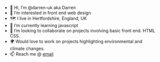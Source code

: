 - 👋 Hi, I’m @darren-uk aka Darren
- 👀 I’m interested in front end web design
- 🗺️ I live in Hertfordshire, England, UK
- 🌱 I’m currently learning javascript
- 💞️ I’m looking to collaborate on projects involving basic front end. HTML CSS.
- 🌍 Would love to work on projects highlighting environmental and climate changes.
- 📫 Reach me @ [email](mailto:darren.tech@hotmail.co.uk)

<!---
darren-uk/darren-uk is a ✨ special ✨ repository because its `README.md` (this file) appears on your GitHub profile.
You can click the Preview link to take a look at your changes.
--->
